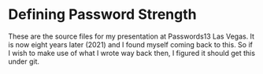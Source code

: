 # Defining Password Strength

These are the source files for my presentation at Passwords13 Las Vegas. It is now eight years later (2021) and I found myself coming back to this. So if I wish to make use of what I wrote way back then, I figured it should get this under git.